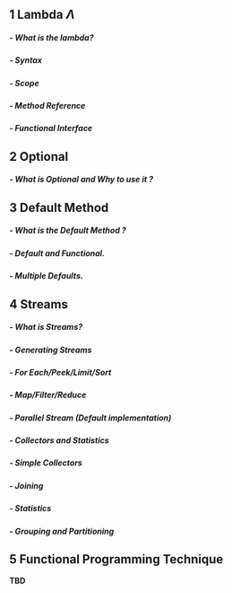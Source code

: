 ## 1 Lambda $\Lambda$
##### - What is the lambda?
##### - Syntax
##### - Scope
##### - Method Reference
##### - Functional Interface

## 2 Optional
##### - What is Optional and Why to use it ?

## 3 Default Method
##### - What is the Default Method ?
##### - Default and Functional.
##### - Multiple Defaults.

## 4 Streams
##### - What is Streams?
##### - Generating Streams
##### - For Each/Peek/Limit/Sort
##### - Map/Filter/Reduce
##### - Parallel Stream (Default implementation)
##### - Collectors and Statistics
##### - Simple Collectors
##### - Joining
##### - Statistics
##### - Grouping and Partitioning

## 5 Functional Programming Technique
**TBD**
